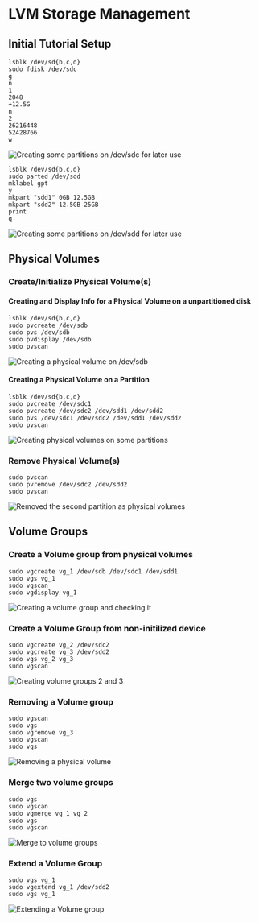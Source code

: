 # LVM Storage Management

## Initial Tutorial Setup

```
lsblk /dev/sd{b,c,d}
sudo fdisk /dev/sdc
g
n
1
2048
+12.5G
n
2
26216448
52428766
w
```

![Creating some partitions on /dev/sdc for later use](./screenshots/prep_dev_sdc.png)

```
lsblk /dev/sd{b,c,d}
sudo parted /dev/sdd
mklabel gpt
y
mkpart "sdd1" 0GB 12.5GB
mkpart "sdd2" 12.5GB 25GB
print
q
```

![Creating some partitions on /dev/sdd for later use](./screenshots/prep_dev_sdd.png)

## Physical Volumes

### Create/Initialize Physical Volume(s)

#### Creating and Display Info for a Physical Volume on a unpartitioned disk

```
lsblk /dev/sd{b,c,d}
sudo pvcreate /dev/sdb
sudo pvs /dev/sdb
sudo pvdisplay /dev/sdb
sudo pvscan
```

![Creating a physical volume on /dev/sdb](./screenshots/create_pv_sdb.png)

#### Creating a Physical Volume on a Partition

```
lsblk /dev/sd{b,c,d}
sudo pvcreate /dev/sdc1
sudo pvcreate /dev/sdc2 /dev/sdd1 /dev/sdd2
sudo pvs /dev/sdc1 /dev/sdc2 /dev/sdd1 /dev/sdd2
sudo pvscan
```

![Creating physical volumes on some partitions](./screenshots/create_pv_sdcd.png)

### Remove Physical Volume(s)

```
sudo pvscan
sudo pvremove /dev/sdc2 /dev/sdd2
sudo pvscan
```

![Removed the second partition as physical volumes](./screenshots/remove_pv_cd2.png)

## Volume Groups

### Create a Volume group from physical volumes

```
sudo vgcreate vg_1 /dev/sdb /dev/sdc1 /dev/sdd1
sudo vgs vg_1
sudo vgscan
sudo vgdisplay vg_1
```

![Creating a volume group and checking it](./screenshots/create_vg_vg1.png)

### Create a Volume Group from non-initilized device

```
sudo vgcreate vg_2 /dev/sdc2
sudo vgcreate vg_3 /dev/sdd2
sudo vgs vg_2 vg_3
sudo vgscan
```

![Creating volume groups 2 and 3](./screenshots/create_vg_vg12.png)


### Removing a Volume group

```
sudo vgscan
sudo vgs
sudo vgremove vg_3
sudo vgscan
sudo vgs
```

![Removing a physical volume](./screenshots/remove_vg_vg3.png)

### Merge two volume groups

```
sudo vgs
sudo vgscan
sudo vgmerge vg_1 vg_2
sudo vgs
sudo vgscan
```

![Merge to volume groups](./screenshots/merge_vg12.png)

### Extend a Volume Group

```
sudo vgs vg_1
sudo vgextend vg_1 /dev/sdd2
sudo vgs vg_1
```

![Extending a Volume group](./screenshots/extend_vg1.png)


